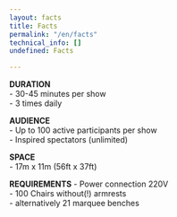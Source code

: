 ```yaml
---
layout: facts
title: Facts
permalink: "/en/facts"
technical_info: []
undefined: Facts

---
```

**DURATION**  
\- 30-45 minutes per show  
\- 3 times daily

**AUDIENCE**  
\- Up to 100 active participants per show  
\- Inspired spectators (unlimited)

**SPACE**  
\- 17m x 11m (56ft x 37ft)

**REQUIREMENTS** 
\- Power connection 220V  
\- 100 Chairs without(!) armrests  
\- alternatively 21 marquee benches